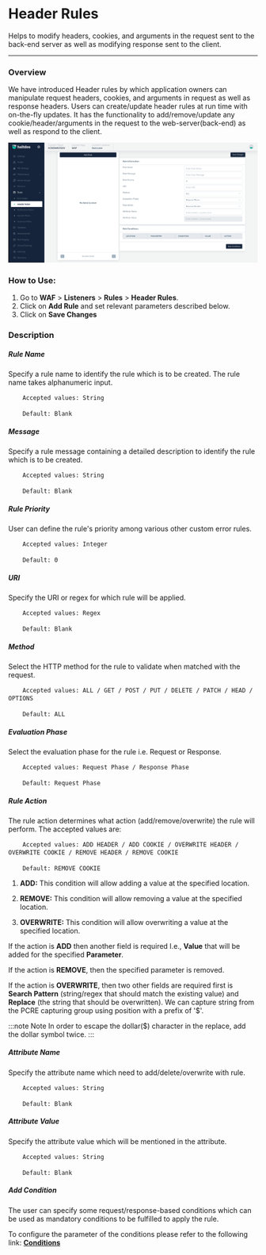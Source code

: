 # Header Rules
Helps to modify headers, cookies, and arguments in the request sent to the back-end server as well as modifying response sent to the client.

---

### Overview 
We have introduced Header rules by which application owners can manipulate request headers, cookies, and arguments in request as well as response headers. Users can create/update header rules at run time with on-the-fly updates. It has the functionality to add/remove/update any cookie/header/arguments in the request to the web-server(back-end) as well as respond to the client.

![header rules](/img/waf/v7/docs/header_rule.png)

### How to Use:
1. Go to **WAF** > **Listeners** > **Rules** > **Header Rules**.
2. Click on **Add Rule** and set relevant parameters described below.
3. Click on **Save Changes**

### Description

##### **Rule Name**

Specify a rule name to identify the rule which is to be created. The rule name takes alphanumeric input.

```
    Accepted values: String

    Default: Blank 
```


##### **Message**

Specify a rule message containing a detailed description to identify the rule which is to be created.

```
    Accepted values: String

    Default: Blank 
```


##### **Rule Priority**

User can define the rule's priority among various other custom error rules.

```
    Accepted values: Integer

    Default: 0 
```


##### **URI**

Specify the URI or regex for which rule will be applied. 

```
    Accepted values: Regex

    Default: Blank 
```


##### **Method**

Select the HTTP method for the rule to validate when matched with the request.

```
    Accepted values: ALL / GET / POST / PUT / DELETE / PATCH / HEAD / OPTIONS

    Default: ALL 
```


##### **Evaluation Phase**

Select the evaluation phase for the rule i.e. Request or Response.

```
    Accepted values: Request Phase / Response Phase

    Default: Request Phase  
```


##### **Rule Action**

The rule action determines what action (add/remove/overwrite) the rule will perform. The accepted values are:

```
    Accepted values: ADD HEADER / ADD COOKIE / OVERWRITE HEADER / OVERWRITE COOKIE / REMOVE HEADER / REMOVE COOKIE

    Default: REMOVE COOKIE 
```


1) **ADD:** This condition will allow adding a value at the specified location.

2) **REMOVE:** This condition will allow removing a value at the specified location.

3) **OVERWRITE:** This condition will allow overwriting a value at the specified location.

If the action is **ADD** then another field is required I.e., **Value** that will be added for the specified **Parameter**.

If the action is **REMOVE**, then the specified parameter is removed.

If the action is **OVERWRITE**, then two other fields are required first is **Search Pattern** (string/regex that should match the existing value) and **Replace** (the string that should be overwritten). We can capture string from the PCRE capturing group using position with a prefix of '$'. 

:::note Note
 In order to escape the dollar($) character in the replace, add the dollar symbol twice.
:::

##### **Attribute Name**

Specify the attribute name which need to add/delete/overwrite with rule.

```
    Accepted values: String

    Default: Blank   
```


##### **Attribute Value**

Specify the attribute value which will be mentioned in the attribute.

```
    Accepted values: String

    Default: Blank 
```


##### **Add Condition**

The user can specify some request/response-based conditions which can be used as mandatory conditions to be fulfilled to apply the rule.

To configure the parameter of the conditions please refer to the following link: [**Conditions**](/v7/enterprise/waf/listener/profiles/rules/conditions)
